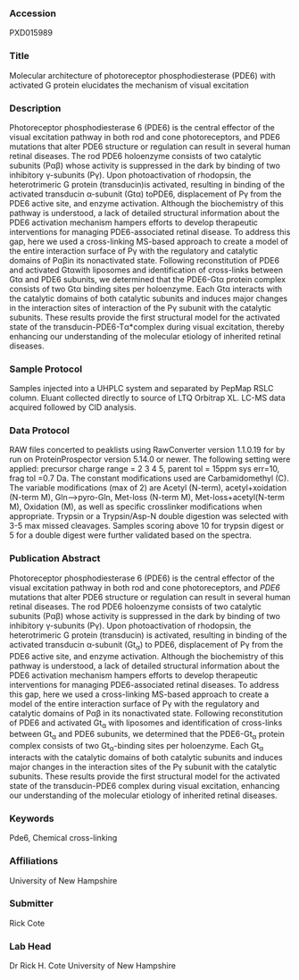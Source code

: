 ### Accession
PXD015989

### Title
Molecular architecture of photoreceptor phosphodiesterase (PDE6) with activated G protein elucidates the mechanism of visual excitation

### Description
Photoreceptor phosphodiesterase 6 (PDE6) is the central effector of the visual excitation pathway in both rod and cone photoreceptors, and PDE6 mutations that alter PDE6 structure or regulation can result in several human retinal diseases. The rod PDE6 holoenzyme consists of two catalytic subunits (Pαβ) whose activity is suppressed in the dark by binding of two inhibitory γ-subunits (Pγ). Upon photoactivation of rhodopsin, the heterotrimeric G protein (transducin)is activated, resulting in binding of the activated transducin α-subunit (Gtα) toPDE6, displacement of Pγ from the PDE6 active site, and enzyme activation. Although the biochemistry of this pathway is understood, a lack of detailed structural information about the PDE6 activation mechanism hampers efforts to develop therapeutic interventions for managing PDE6-associated retinal disease. To address this gap, here we used a cross-linking MS-based approach to create a model of the entire interaction surface of Pγ with the regulatory and catalytic domains of Pαβin its nonactivated state. Following reconstitution of PDE6 and activated Gtαwith liposomes and identification of cross-links between Gtα and PDE6 subunits, we determined that the PDE6-Gtα protein complex consists of two Gtα binding sites per holoenzyme. Each Gtα interacts with the catalytic domains of both catalytic subunits and induces major changes in the interaction sites of interaction of the Pγ subunit with the catalytic subunits. These results provide the first structural model for the activated state of the transducin-PDE6-Tα*complex during visual excitation, thereby enhancing our understanding of the molecular etiology of inherited retinal diseases.

### Sample Protocol
Samples injected into a UHPLC system and separated by PepMap RSLC column.  Eluant collected directly to source of LTQ Orbitrap XL.  LC-MS data acquired followed by CID analysis.

### Data Protocol
RAW files concerted to peaklists using RawConverter version 1.1.0.19 for by run on ProteinProspector version 5.14.0 or newer.  The following setting were applied: precursor charge range = 2 3 4 5, parent tol = 15ppm sys err=10, frag tol =0.7 Da.  The constant modifications used are Carbamidomethyl (C). The variable modifications (max of 2) are Acetyl (N-term), acetyl+xoidation (N-term M), Gln-->pyro-Gln, Met-loss (N-term M), Met-loss+acetyl(N-term M), Oxidation (M), as well as specific crosslinker modifications when appropriate.  Trypsin or a Trypsin/Asp-N double digestion was selected with 3-5 max missed cleavages.  Samples scoring above 10 for trypsin digest or 5 for a double digest were further validated based on the spectra.

### Publication Abstract
Photoreceptor phosphodiesterase 6 (PDE6) is the central effector of the visual excitation pathway in both rod and cone photoreceptors, and <i>PDE6</i> mutations that alter PDE6 structure or regulation can result in several human retinal diseases. The rod PDE6 holoenzyme consists of two catalytic subunits (P&#x3b1;&#x3b2;) whose activity is suppressed in the dark by binding of two inhibitory &#x3b3;-subunits (P&#x3b3;). Upon photoactivation of rhodopsin, the heterotrimeric G protein (transducin) is activated, resulting in binding of the activated transducin &#x3b1;-subunit (Gt<sub>&#x3b1;</sub>) to PDE6, displacement of P&#x3b3; from the PDE6 active site, and enzyme activation. Although the biochemistry of this pathway is understood, a lack of detailed structural information about the PDE6 activation mechanism hampers efforts to develop therapeutic interventions for managing PDE6-associated retinal diseases. To address this gap, here we used a cross-linking MS-based approach to create a model of the entire interaction surface of P&#x3b3; with the regulatory and catalytic domains of P&#x3b1;&#x3b2; in its nonactivated state. Following reconstitution of PDE6 and activated Gt<sub>&#x3b1;</sub> with liposomes and identification of cross-links between Gt<sub>&#x3b1;</sub> and PDE6 subunits, we determined that the PDE6-Gt<sub>&#x3b1;</sub> protein complex consists of two Gt<sub>&#x3b1;</sub>-binding sites per holoenzyme. Each Gt<sub>&#x3b1;</sub> interacts with the catalytic domains of both catalytic subunits and induces major changes in the interaction sites of the P&#x3b3; subunit with the catalytic subunits. These results provide the first structural model for the activated state of the transducin-PDE6 complex during visual excitation, enhancing our understanding of the molecular etiology of inherited retinal diseases.

### Keywords
Pde6, Chemical cross-linking

### Affiliations
University of New Hampshire

### Submitter
Rick Cote

### Lab Head
Dr Rick H. Cote
University of New Hampshire


